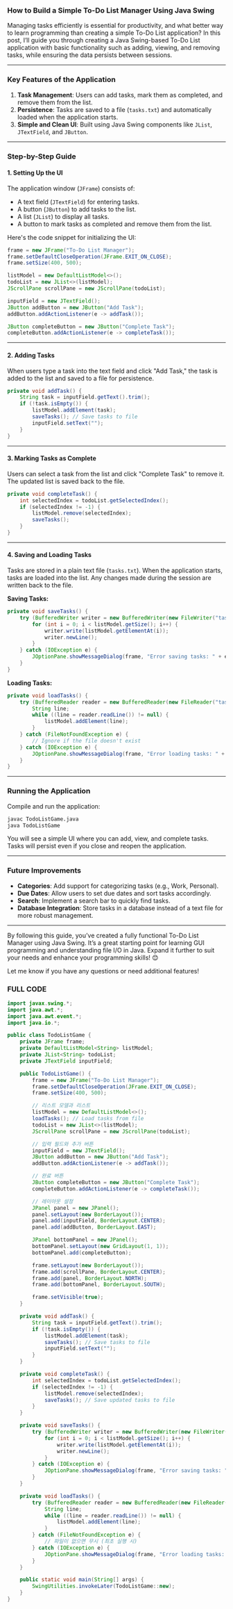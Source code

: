 
### How to Build a Simple To-Do List Manager Using Java Swing

Managing tasks efficiently is essential for productivity, and what better way to learn programming than creating a simple To-Do List application? In this post, I’ll guide you through creating a Java Swing-based To-Do List application with basic functionality such as adding, viewing, and removing tasks, while ensuring the data persists between sessions.

---

### Key Features of the Application

1. **Task Management**: Users can add tasks, mark them as completed, and remove them from the list.
2. **Persistence**: Tasks are saved to a file (`tasks.txt`) and automatically loaded when the application starts.
3. **Simple and Clean UI**: Built using Java Swing components like `JList`, `JTextField`, and `JButton`.

---

### Step-by-Step Guide

#### 1. **Setting Up the UI**
The application window (`JFrame`) consists of:
- A text field (`JTextField`) for entering tasks.
- A button (`JButton`) to add tasks to the list.
- A list (`JList`) to display all tasks.
- A button to mark tasks as completed and remove them from the list.

Here's the code snippet for initializing the UI:
```java
frame = new JFrame("To-Do List Manager");
frame.setDefaultCloseOperation(JFrame.EXIT_ON_CLOSE);
frame.setSize(400, 500);

listModel = new DefaultListModel<>();
todoList = new JList<>(listModel);
JScrollPane scrollPane = new JScrollPane(todoList);

inputField = new JTextField();
JButton addButton = new JButton("Add Task");
addButton.addActionListener(e -> addTask());

JButton completeButton = new JButton("Complete Task");
completeButton.addActionListener(e -> completeTask());
```

---

#### 2. **Adding Tasks**
When users type a task into the text field and click "Add Task," the task is added to the list and saved to a file for persistence.

```java
private void addTask() {
    String task = inputField.getText().trim();
    if (!task.isEmpty()) {
        listModel.addElement(task);
        saveTasks(); // Save tasks to file
        inputField.setText("");
    }
}
```

---

#### 3. **Marking Tasks as Complete**
Users can select a task from the list and click "Complete Task" to remove it. The updated list is saved back to the file.

```java
private void completeTask() {
    int selectedIndex = todoList.getSelectedIndex();
    if (selectedIndex != -1) {
        listModel.remove(selectedIndex);
        saveTasks();
    }
}
```

---

#### 4. **Saving and Loading Tasks**
Tasks are stored in a plain text file (`tasks.txt`). When the application starts, tasks are loaded into the list. Any changes made during the session are written back to the file.

**Saving Tasks:**
```java
private void saveTasks() {
    try (BufferedWriter writer = new BufferedWriter(new FileWriter("tasks.txt"))) {
        for (int i = 0; i < listModel.getSize(); i++) {
            writer.write(listModel.getElementAt(i));
            writer.newLine();
        }
    } catch (IOException e) {
        JOptionPane.showMessageDialog(frame, "Error saving tasks: " + e.getMessage());
    }
}
```

**Loading Tasks:**
```java
private void loadTasks() {
    try (BufferedReader reader = new BufferedReader(new FileReader("tasks.txt"))) {
        String line;
        while ((line = reader.readLine()) != null) {
            listModel.addElement(line);
        }
    } catch (FileNotFoundException e) {
        // Ignore if the file doesn't exist
    } catch (IOException e) {
        JOptionPane.showMessageDialog(frame, "Error loading tasks: " + e.getMessage());
    }
}
```

---

### Running the Application
Compile and run the application:
```bash
javac TodoListGame.java
java TodoListGame
```

You will see a simple UI where you can add, view, and complete tasks. Tasks will persist even if you close and reopen the application.

---

### Future Improvements
- **Categories**: Add support for categorizing tasks (e.g., Work, Personal).
- **Due Dates**: Allow users to set due dates and sort tasks accordingly.
- **Search**: Implement a search bar to quickly find tasks.
- **Database Integration**: Store tasks in a database instead of a text file for more robust management.

---

By following this guide, you’ve created a fully functional To-Do List Manager using Java Swing. It’s a great starting point for learning GUI programming and understanding file I/O in Java. Expand it further to suit your needs and enhance your programming skills! 😊

Let me know if you have any questions or need additional features!




### FULL CODE
```java
import javax.swing.*;
import java.awt.*;
import java.awt.event.*;
import java.io.*;

public class TodoListGame {
    private JFrame frame;
    private DefaultListModel<String> listModel;
    private JList<String> todoList;
    private JTextField inputField;

    public TodoListGame() {
        frame = new JFrame("To-Do List Manager");
        frame.setDefaultCloseOperation(JFrame.EXIT_ON_CLOSE);
        frame.setSize(400, 500);

        // 리스트 모델과 리스트
        listModel = new DefaultListModel<>();
        loadTasks(); // Load tasks from file
        todoList = new JList<>(listModel);
        JScrollPane scrollPane = new JScrollPane(todoList);

        // 입력 필드와 추가 버튼
        inputField = new JTextField();
        JButton addButton = new JButton("Add Task");
        addButton.addActionListener(e -> addTask());

        // 완료 버튼
        JButton completeButton = new JButton("Complete Task");
        completeButton.addActionListener(e -> completeTask());

        // 레이아웃 설정
        JPanel panel = new JPanel();
        panel.setLayout(new BorderLayout());
        panel.add(inputField, BorderLayout.CENTER);
        panel.add(addButton, BorderLayout.EAST);

        JPanel bottomPanel = new JPanel();
        bottomPanel.setLayout(new GridLayout(1, 1));
        bottomPanel.add(completeButton);

        frame.setLayout(new BorderLayout());
        frame.add(scrollPane, BorderLayout.CENTER);
        frame.add(panel, BorderLayout.NORTH);
        frame.add(bottomPanel, BorderLayout.SOUTH);

        frame.setVisible(true);
    }

    private void addTask() {
        String task = inputField.getText().trim();
        if (!task.isEmpty()) {
            listModel.addElement(task);
            saveTasks(); // Save tasks to file
            inputField.setText("");
        }
    }

    private void completeTask() {
        int selectedIndex = todoList.getSelectedIndex();
        if (selectedIndex != -1) {
            listModel.remove(selectedIndex);
            saveTasks(); // Save updated tasks to file
        }
    }

    private void saveTasks() {
        try (BufferedWriter writer = new BufferedWriter(new FileWriter("tasks.txt"))) {
            for (int i = 0; i < listModel.getSize(); i++) {
                writer.write(listModel.getElementAt(i));
                writer.newLine();
            }
        } catch (IOException e) {
            JOptionPane.showMessageDialog(frame, "Error saving tasks: " + e.getMessage());
        }
    }

    private void loadTasks() {
        try (BufferedReader reader = new BufferedReader(new FileReader("tasks.txt"))) {
            String line;
            while ((line = reader.readLine()) != null) {
                listModel.addElement(line);
            }
        } catch (FileNotFoundException e) {
            // 파일이 없으면 무시 (최초 실행 시)
        } catch (IOException e) {
            JOptionPane.showMessageDialog(frame, "Error loading tasks: " + e.getMessage());
        }
    }

    public static void main(String[] args) {
        SwingUtilities.invokeLater(TodoListGame::new);
    }
}

```
